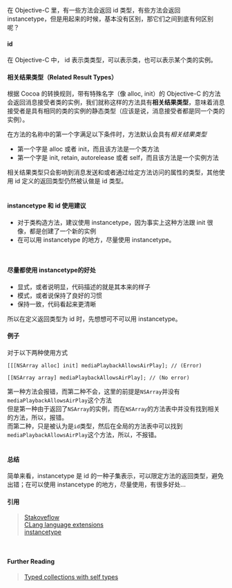 在 Objective-C 里，有一些方法会返回 id 类型，有些方法会返回 instancetype，但是用起来的时候，基本没有区别，那它们之间到底有何区别呢？

#### id
在 Objective-C 中， id 表示类类型，可以表示类，也可以表示某个类的实例。
<br />

#### 相关结果类型（Related Result Types）
根据 Cocoa 的转换规则，带有特殊名字（像 alloc, init）的 Objective-C 的方法会返回消息接受者类的实例，我们就称这样的方法具有**相关结果类型**，意味着消息接受者是具有相同的类的实例的静态类型（应该是说，消息接受者都是同一个类的实例）。  

在方法的名称中的第一个字满足以下条件时，方法默认会具有*相关结果类型*  
* 第一个字是 alloc 或者 init，而且该方法是一个类方法
* 第一个字是 init, retain, autorelease 或者 self，而且该方法是一个实例方法

相关结果类型只会影响到消息发送和或者通过给定方法访问的属性的类型，其他使用 id 定义的返回类型仍然被认做是 id 类型。   
<br />

#### instancetype 和 id 使用建议
* 对于类构造方法，建议使用 instancetype，因为事实上这种方法跟 init 很像，都是创建了一个新的实例
* 在可以用 instancetype 的地方，尽量使用 instancetype。
<br />

#### 尽量都使用 instancetype的好处
* 显式，或者说明显，代码描述的就是其本来的样子
* 模式，或者说保持了良好的习惯
* 保持一致，代码看起来更清晰

所以在定义返回类型为 id 时，先想想可不可以用 instancetype。
<br />

#### 例子
对于以下两种使用方式
    
    [[[NSArray alloc] init] mediaPlaybackAllowsAirPlay]; // (Error)

    [[NSArray array] mediaPlaybackAllowsAirPlay]; // (No error)

第一种方法会报错，而第二种不会，这里的前提是`NSArray`并没有`mediaPlaybackAllowsAirPlay`这个方法  
但是第一种由于返回了`NSArray`的实例，而在`NSArray`的方法表中并没有找到相关的方法，所以，报错。  
而第二种，只是被认为是`id`类型，然后在全局的方法表中可以找到`mediaPlaybackAllowsAirPlay`这个方法，所以，不报错。  
<br />

#### 总结
简单来看，instancetype 是 id 的一种子集表示，可以限定方法的返回类型，避免出错；在可以使用 instancetype 的地方，尽量使用，有很多好处...
<br />

#### 引用
>
> [Stakoveflow](http://stackoverflow.com/a/14652187/1847934)  
> [CLang language extensions](http://clang.llvm.org/docs/LanguageExtensions.html#related-result-types)  
> [instancetype](http://nshipster.com/instancetype/)  
<br />

#### Further Reading
> [Typed collections with self types](http://www.jonmsterling.com/posts/2012-02-05-typed-collections-with-self-types-in-objective-c.html)
